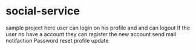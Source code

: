 # social-service

sample project here user can login on his profile and and can logout 
If the user no have a account they can register the new account send mail notifaction
Password reset 
profile update 
